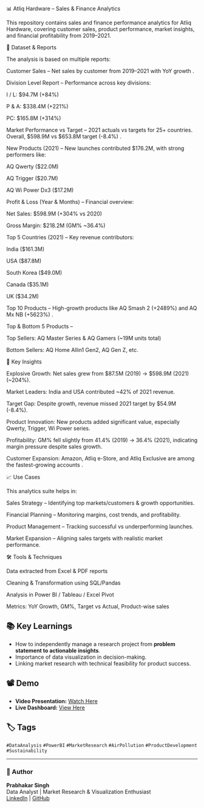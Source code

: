 📊 Atliq Hardware – Sales & Finance Analytics

This repository contains sales and finance performance analytics for Atliq Hardware, covering customer sales, product performance, market insights, and financial profitability from 2019–2021.

📁 Dataset & Reports

The analysis is based on multiple reports:

Customer Sales – Net sales by customer from 2019–2021 with YoY growth
.

Division Level Report – Performance across key divisions:

I / L: $94.7M (+84%)

P & A: $338.4M (+221%)

PC: $165.8M (+314%)

Market Performance vs Target – 2021 actuals vs targets for 25+ countries. Overall, $598.9M vs $653.8M target (-8.4%)
.

New Products (2021) – New launches contributed $176.2M, with strong performers like:

AQ Qwerty ($22.0M)

AQ Trigger ($20.7M)

AQ Wi Power Dx3 ($17.2M)

Profit & Loss (Year & Months) – Financial overview:

Net Sales: $598.9M (+304% vs 2020)

Gross Margin: $218.2M (GM% ~36.4%)

Top 5 Countries (2021) – Key revenue contributors:

India ($161.3M)

USA ($87.8M)

South Korea ($49.0M)

Canada ($35.1M)

UK ($34.2M)

Top 10 Products – High-growth products like AQ Smash 2 (+2489%) and AQ Mx NB (+5623%)
.

Top & Bottom 5 Products –

Top Sellers: AQ Master Series & AQ Gamers (~19M units total)

Bottom Sellers: AQ Home Allin1 Gen2, AQ Gen Z, etc.

📌 Key Insights

Explosive Growth: Net sales grew from $87.5M (2019) → $598.9M (2021) (~204%).

Market Leaders: India and USA contributed ~42% of 2021 revenue.

Target Gap: Despite growth, revenue missed 2021 target by $54.9M (-8.4%).

Product Innovation: New products added significant value, especially Qwerty, Trigger, Wi Power series.

Profitability: GM% fell slightly from 41.4% (2019) → 36.4% (2021), indicating margin pressure despite sales growth.

Customer Expansion: Amazon, Atliq e-Store, and Atliq Exclusive are among the fastest-growing accounts
.

📈 Use Cases

This analytics suite helps in:

Sales Strategy – Identifying top markets/customers & growth opportunities.

Financial Planning – Monitoring margins, cost trends, and profitability.

Product Management – Tracking successful vs underperforming launches.

Market Expansion – Aligning sales targets with realistic market performance.

🛠️ Tools & Techniques

Data extracted from Excel & PDF reports

Cleaning & Transformation using SQL/Pandas

Analysis in Power BI / Tableau / Excel Pivot

Metrics: YoY Growth, GM%, Target vs Actual, Product-wise sales
## 📚 Key Learnings
- How to independently manage a research project from **problem statement to actionable insights**.
- Importance of data visualization in decision-making.
- Linking market research with technical feasibility for product success.


## 📽 Demo
- **Video Presentation:** [Watch Here](https://lnkd.in/d_Stvvav)  
- **Live Dashboard:** [View Here](https://lnkd.in/dyb-wGnj)

## 🏷 Tags
`#DataAnalysis` `#PowerBI` `#MarketResearch` `#AirPollution` `#ProductDevelopment` `#Sustainability`

---

### 📌 Author
**Prabhakar Singh**  
Data Analyst | Market Research & Visualization Enthusiast  
[LinkedIn](https://www.linkedin.com/in/prabhakarsingh001/) | [GitHub](https://github.com/)  
